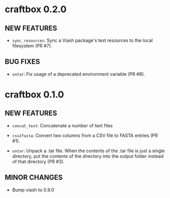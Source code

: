 # craftbox 0.2.0

## NEW FEATURES

* `sync_resources`: Sync a Viash package's test resources to the local filesystem (PR #7).

## BUG FIXES

* `untar`: Fix usage of a deprecated environment variable (PR #8).

# craftbox 0.1.0

## NEW FEATURES

* `concat_text`: Concatenate a number of text files

* `csv2fasta`: Convert two columns from a CSV file to FASTA entries (PR #1).

* `untar`: Unpack a .tar file. When the contents of the .tar file is just a single directory,
   put the contents of the directory into the output folder instead of that directory (PR #3).

## MINOR CHANGES

* Bump viash to 0.9.0
